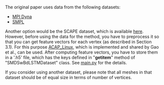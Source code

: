 The original paper uses data from the following datasets:
* [MPI Dyna](http://dyna.is.tue.mpg.de/)
* [SMPL](https://smpl.is.tue.mpg.de/)

Another option would be the SCAPE dataset, which is available [here](https://ai.stanford.edu/~drago/Projects/scape/scape.html). However, before using the data for the method, you have to preprocess it so that you can get feature vectors for each vertex (as described in Section 3.1). For this purpose [ACAP_Linux](https://github.com/gaolinorange/Automatic-Unpaired-Shape-Deformation-Transfer/tree/master/ACAP_linux), which is implemented and shared by Gao et al., can be used. After computing feature vectors, you have to store them in a '.h5' file, which has the keys defined in "__getitem__" method of "SMDSwBdLSTMDataset" class. See [main.py](https://github.com/CENG502-Projects/CENG502-Spring2022/blob/ff-k/Project_Kucukdemir/code/main.py) for the details.

If you consider using another dataset, please note that all meshes in that dataset should be of equal size in terms of number of vertices.
